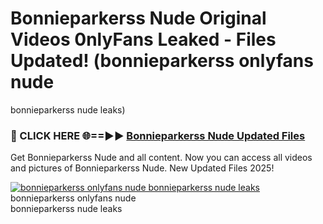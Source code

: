 # Bonnieparkerss Nude Original Videos 0nlyFans Leaked - Files Updated! (bonnieparkerss onlyfans nude<br>
bonnieparkerss nude leaks)

<h3>🔴 CLICK HERE 🌐==►► <a href="https://tinyurl.com/2p9ay9w9" rel="nofollow">Bonnieparkerss Nude Updated Files</a></h3>

Get Bonnieparkerss Nude and all content. Now you can access all videos and pictures of Bonnieparkerss Nude. New Updated Files 2025!

[![bonnieparkerss onlyfans nude<br>
bonnieparkerss nude leaks](https://i.imgur.com/KQgVmj3.gif)](https://tinyurl.com/2p9ay9w9)
bonnieparkerss onlyfans nude<br>
bonnieparkerss nude leaks